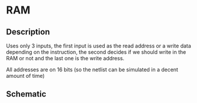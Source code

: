 # RAM

## Description

Uses only 3 inputs, the first input is used as the read address or a write data depending on the instruction,
the second decides if we should write in the RAM or not and the last one is the write address.

All addresses are on 16 bits (so the netlist can be simulated in a decent amount of time)

## Schematic

<!-- TODO -->